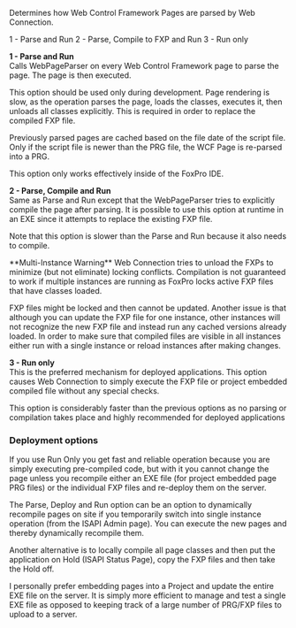 ﻿Determines how Web Control Framework Pages are parsed by Web Connection.

1 - Parse and Run
2 - Parse, Compile to FXP and Run
3 - Run only

**1 - Parse and Run**  
Calls WebPageParser on every Web Control Framework page to parse the page. The page is then executed. 

This option should be used only during development. Page rendering is slow, as the operation parses the page, loads the classes, executes it, then unloads all classes explicitly. This is required in order to replace the compiled FXP file.

Previously parsed pages are cached based on the file date of the script file. Only if the script file is newer than the PRG file, the WCF Page is re-parsed into a PRG.

This option only works effectively inside of the FoxPro IDE.

**2 - Parse, Compile and Run**  
Same as Parse and Run except that the WebPageParser tries to explicitly compile the page after parsing. It is possible to use this option at runtime in an EXE since it attempts to replace the existing FXP file. 

Note that this option is slower than the Parse and Run because it also needs to compile. 

<div class="notebox">**Multi-Instance Warning**  
Web Connection tries to unload the FXPs to minimize (but not eliminate) locking conflicts. Compilation is not guaranteed to work if multiple instances are running as FoxPro locks active FXP files that have classes loaded. 

FXP files might be locked and then cannot be updated. Another issue is that although you can update the FXP file for one instance, other instances will not recognize the new FXP file and instead run any cached versions already loaded. In order to make sure that compiled files are visible in all instances either run with a single instance or reload instances after making changes. </div>

**3 - Run only**  
This is the preferred mechanism for deployed applications. This option causes Web Connection to simply execute the FXP file or project embedded compiled file without any special checks.

This option is considerably faster than the previous options as no parsing or compilation takes place and highly recommended for deployed applications

### Deployment options
If you use Run Only you get fast and reliable operation because you are simply executing pre-compiled code, but with it you cannot change the page unless you recompile either an EXE file (for project embedded page PRG files) or the individual FXP files and re-deploy them on the server.

The Parse, Deploy and Run option can be an option to dynamically recompile pages on site if you temporarily switch into single instance operation (from the ISAPI Admin page). You can execute the new pages and thereby dynamically recompile them.

Another alternative is to locally compile all page classes and then put the application on Hold (ISAPI Status Page), copy the FXP files and then take the Hold off. 

I personally prefer embedding pages into a Project and update the entire EXE file on the server. It is simply more efficient to manage and test a single EXE file as opposed to keeping track of a large number of PRG/FXP files to upload to a server.